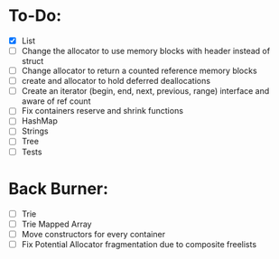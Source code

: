 # To-Do:

* [x] List
* [ ] Change the allocator to use memory blocks with header instead of struct
* [ ] Change allocator to return a counted reference memory blocks
* [ ] create and allocator to hold deferred deallocations
* [ ] Create an iterator (begin, end, next, previous, range) interface and aware of ref count
* [ ] Fix containers reserve and shrink functions
* [ ] HashMap
* [ ] Strings
* [ ] Tree
* [ ] Tests

# Back Burner:
* [ ] Trie
* [ ] Trie Mapped Array
* [ ] Move constructors for every container
* [ ] Fix Potential Allocator fragmentation due to composite freelists
